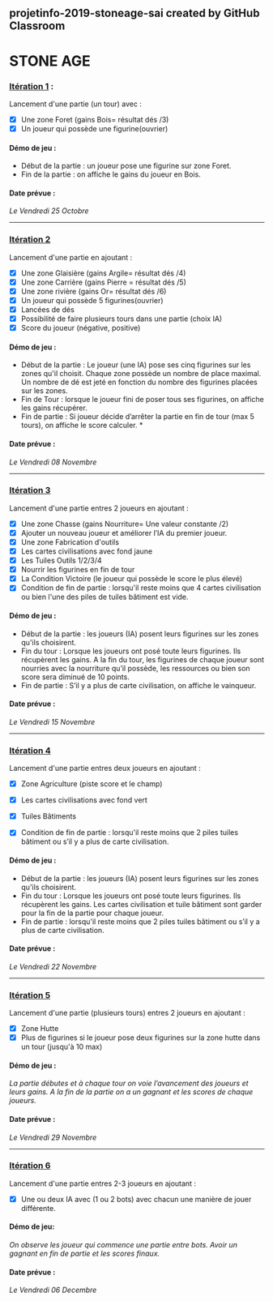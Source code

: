  projetinfo-2019-stoneage-sai created by GitHub Classroom
-----------------------------------------------
# STONE AGE

### [Itération 1](https://github.com/L3-Info-Miage-Universite-Cote-D-Azur/projetinfo-2019-stoneage-sai/milestone/1) : 
Lancement d'une partie (un tour) avec :
- [X] Une zone Foret (gains Bois= résultat dés /3)
- [X] Un joueur qui possède une figurine(ouvrier)
#### Démo de jeu :
* Début de la partie : un joueur pose une figurine sur zone Foret.
* Fin de la partie : on affiche le gains du joueur en Bois.
#### Date prévue : 
*Le Vendredi 25 Octobre*

-----------------------------------------------

### [Itération 2](https://github.com/L3-Info-Miage-Universite-Cote-D-Azur/projetinfo-2019-stoneage-sai/milestone/2)
Lancement d'une partie en ajoutant :
- [X] Une zone Glaisière (gains Argile= résultat dés /4)
- [X] Une zone Carrière (gains Pierre = résultat dés /5)
- [X] Une zone rivière (gains Or= résultat dés /6)
- [X] Un joueur qui possède 5 figurines(ouvrier)
- [X] Lancées de dés
- [X] Possibilité de faire plusieurs tours dans une partie (choix IA)
- [X] Score du joueur (négative, positive)

#### Démo de jeu :
* Début de la partie : Le joueur (une IA) pose ses cinq figurines sur les zones qu'il choisit.
Chaque zone possède un nombre de place maximal. 
Un nombre de dé est jeté en fonction du nombre des figurines placées sur les zones. 
* Fin de Tour : lorsque le joueur fini de poser tous ses figurines, on affiche les gains récupérer. 
* Fin de partie : Si joueur décide d’arrêter la partie en fin de tour (max 5 tours), on affiche le score calculer. *
#### Date prévue : 
*Le Vendredi 08 Novembre*

-----------------------------------------------

### [Itération 3](https://github.com/L3-Info-Miage-Universite-Cote-D-Azur/projetinfo-2019-stoneage-sai/milestone/3)
Lancement d'une partie entres 2 joueurs en ajoutant :
- [X] Une zone Chasse (gains Nourriture= Une valeur constante /2)
- [X] Ajouter un nouveau joueur et améliorer l’IA du premier joueur. 
- [X] Une zone Fabrication d'outils
- [X] Les cartes civilisations avec fond jaune
- [X] Les Tuiles Outils 1/2/3/4
- [X] Nourrir les figurines en fin de tour
- [X] La Condition Victoire (le joueur qui possède le score le plus élevé)
- [X] Condition de fin de partie : lorsqu'il reste moins que 4 cartes civilisation ou bien l'une des piles de tuiles bâtiment est vide.
#### Démo de jeu :
* Début de la partie : les joueurs (IA) posent leurs figurines sur les zones qu'ils choisirent.
* Fin du tour : Lorsque les joueurs ont posé toute leurs figurines. Ils récupèrent les gains. 
A la fin du tour, les figurines de chaque joueur sont nourries avec la nourriture qu’il possède, les ressources ou bien son score sera diminué de 10 points. 
* Fin de partie : S’il y a plus de carte civilisation, on affiche le vainqueur. 
#### Date prévue : 
*Le Vendredi 15 Novembre*

-----------------------------------------------
### [Itération 4](https://github.com/L3-Info-Miage-Universite-Cote-D-Azur/projetinfo-2019-stoneage-sai/milestone/4)
Lancement d'une partie entres deux joueurs en ajoutant :
- [X] Zone Agriculture (piste score et le champ)
- [X] Les cartes civilisations avec fond vert
- [X] Tuiles Bâtiments 
- [X] Condition de fin de partie : lorsqu'il reste moins que 2 piles tuiles bâtiment ou s’il y a plus de carte civilisation.


#### Démo de jeu :
* Début de la partie : les joueurs (IA) posent leurs figurines sur les zones qu'ils choisirent.
* Fin du tour : Lorsque les joueurs ont posé toute leurs figurines. Ils récupèrent les gains. 
Les cartes civilisation et tuile bâtiment sont garder pour la fin de la partie pour chaque joueur.
* Fin de partie : lorsqu'il reste moins que 2 piles tuiles bâtiment ou s’il y a plus de carte civilisation.
#### Date prévue : 
*Le Vendredi 22 Novembre*

-----------------------------------------------

### [Itération 5](https://github.com/L3-Info-Miage-Universite-Cote-D-Azur/projetinfo-2019-stoneage-sai/milestone/5)
Lancement d'une partie (plusieurs tours) entres 2 joueurs en ajoutant :
- [X] Zone Hutte
- [X] Plus de figurines si le joueur pose deux figurines sur la zone hutte dans un tour (jusqu'à 10 max)
#### Démo de jeu :
*La partie débutes et à chaque tour on voie l’avancement des joueurs et leurs gains.
A la fin de la partie on a un gagnant et les scores de chaque joueurs.*
#### Date prévue : 
*Le Vendredi 29 Novembre*

----------------------------------------------- 
### [Itération 6](https://github.com/L3-Info-Miage-Universite-Cote-D-Azur/projetinfo-2019-stoneage-sai/milestone/6)
Lancement d'une partie entres 2-3 joueurs en ajoutant :
- [X] Une ou deux IA avec (1 ou 2 bots) avec chacun une manière de jouer différente.

#### Démo de jeu:
*On observe les joueur qui commence une partie entre bots. 
Avoir un gagnant en fin de partie et les scores finaux.*
#### Date prévue : 
*Le Vendredi 06 Decembre*




